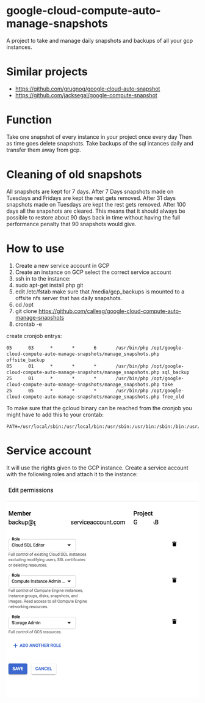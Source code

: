 # google-cloud-compute-auto-manage-snapshots
A project to take and manage daily snapshots and backups of all your gcp instances.

# Similar projects
* https://github.com/grugnog/google-cloud-auto-snapshot
* https://github.com/jacksegal/google-compute-snapshot



# Function
Take one snapshot of every instance in your project once every day
Then as time goes delete snapshots.
Take backups of the sql intances daily and transfer them away from gcp.

# Cleaning of old snapshots
All snapshots are kept for 7 days. After 7 Days snapshots made on Tuesdays and Fridays are kept the rest gets removed. After 31 days snapshots made on Tuesdays are kept the rest gets removed. After 100 days all the snapshots are cleared. This means that it should always be possible to restore about 90 days back in time without having the full performance penalty that 90 snapshots would give.

# How to use
1. Create a new service account in GCP
1. Create an instance on GCP select the correct service account
1. ssh in to the instance:
1. sudo apt-get install php git
1. edit /etc/fstab make sure that /media/gcp_backups is mounted to a offsite nfs server that has daily snapshots.
1. cd /opt
1. git clone https://github.com/callesg/google-cloud-compute-auto-manage-snapshots
1. crontab -e


create cronjob entrys:
```cronjob
05      03      *       *       6       /usr/bin/php /opt/google-cloud-compute-auto-manage-snapshots/manage_snapshots.php offsite_backup
05      01      *       *       *       /usr/bin/php /opt/google-cloud-compute-auto-manage-snapshots/manage_snapshots.php sql_backup
25      01      *       *       *       /usr/bin/php /opt/google-cloud-compute-auto-manage-snapshots/manage_snapshots.php take
25      05      *       *       *       /usr/bin/php /opt/google-cloud-compute-auto-manage-snapshots/manage_snapshots.php free_old
```

To make sure that the gcloud binary can be reached from the cronjob you might have to add this to your crontab:
```
PATH=/usr/local/sbin:/usr/local/bin:/usr/sbin:/usr/bin:/sbin:/bin:/usr/games:/usr/local/games:/snap/bin
```

# Service account
It will use the rights given to the GCP instance.
Create a service account with the following roles and attach it to the instance:

![Roles screenshot](service_account_roles.png)
